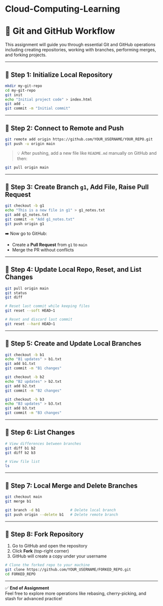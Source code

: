 # Cloud-Computing-Learning

# 📘 Git and GitHub Workflow

This assignment will guide you through essential Git and GitHub operations including creating repositories, working with branches, performing merges, and forking projects.

---

## 🔹 Step 1: Initialize Local Repository
```bash
mkdir my-git-repo
cd my-git-repo
git init
echo "Initial project code" > index.html
git add .
git commit -m "Initial commit"
```

---

## 🔹 Step 2: Connect to Remote and Push
```bash
git remote add origin https://github.com/YOUR_USERNAME/YOUR_REPO.git
git push -u origin main
```
> 💡 After pushing, add a new file like `README.md` manually on GitHub and then:
```bash
git pull origin main
```

---

## 🔹 Step 3: Create Branch `g1`, Add File, Raise Pull Request
```bash
git checkout -b g1
echo "This is a new file in g1" > g1_notes.txt
git add g1_notes.txt
git commit -m "Add g1_notes.txt"
git push origin g1
```
➡️ Now go to GitHub:
- Create a **Pull Request** from `g1` to `main`
- Merge the PR without conflicts

---

## 🔹 Step 4: Update Local Repo, Reset, and List Changes
```bash
git pull origin main
git status
git diff

# Reset last commit while keeping files
git reset --soft HEAD~1

# Reset and discard last commit
git reset --hard HEAD~1
```

---

## 🔹 Step 5: Create and Update Local Branches
```bash
git checkout -b b1
echo "B1 updates" > b1.txt
git add b1.txt
git commit -m "B1 changes"

git checkout -b b2
echo "B2 updates" > b2.txt
git add b2.txt
git commit -m "B2 changes"

git checkout -b b3
echo "B3 updates" > b3.txt
git add b3.txt
git commit -m "B3 changes"
```

---

## 🔹 Step 6: List Changes
```bash
# View differences between branches
git diff b1 b2
git diff b2 b3

# View file list
ls
```

---

## 🔹 Step 7: Local Merge and Delete Branches
```bash
git checkout main
git merge b1

git branch -d b1              # Delete local branch
git push origin --delete b1   # Delete remote branch
```

---

## 🔹 Step 8: Fork Repository
1. Go to GitHub and open the repository
2. Click **Fork** (top-right corner)
3. GitHub will create a copy under your username

```bash
# Clone the forked repo to your machine
git clone https://github.com/YOUR_USERNAME/FORKED_REPO.git
cd FORKED_REPO
```

---

✅ **End of Assignment**  
Feel free to explore more operations like rebasing, cherry-picking, and stash for advanced practice!
